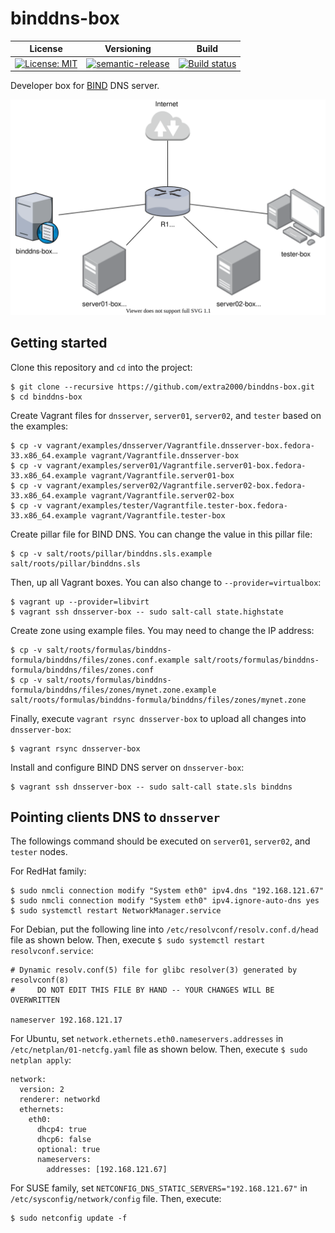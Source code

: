 # binddns-box

| License | Versioning | Build |
| ------- | ---------- | ----- |
| [![License: MIT](https://img.shields.io/badge/License-MIT-yellow.svg)](https://opensource.org/licenses/MIT) | [![semantic-release](https://img.shields.io/badge/%20%20%F0%9F%93%A6%F0%9F%9A%80-semantic--release-e10079.svg)](https://github.com/semantic-release/semantic-release) | [![Build status](https://ci.appveyor.com/api/projects/status/drq2870h10wn4ms7/branch/master?svg=true)](https://ci.appveyor.com/project/nikAizuddin/binddns-box/branch/master) |

Developer box for [BIND](https://www.isc.org/bind/) DNS server.

![deployment](docs/resources/deployment.svg)


## Getting started

Clone this repository and `cd` into the project:
```
$ git clone --recursive https://github.com/extra2000/binddns-box.git
$ cd binddns-box
```

Create Vagrant files for `dnsserver`, `server01`, `server02`, and `tester` based on the examples:
```
$ cp -v vagrant/examples/dnsserver/Vagrantfile.dnsserver-box.fedora-33.x86_64.example vagrant/Vagrantfile.dnsserver-box
$ cp -v vagrant/examples/server01/Vagrantfile.server01-box.fedora-33.x86_64.example vagrant/Vagrantfile.server01-box
$ cp -v vagrant/examples/server02/Vagrantfile.server02-box.fedora-33.x86_64.example vagrant/Vagrantfile.server02-box
$ cp -v vagrant/examples/tester/Vagrantfile.tester-box.fedora-33.x86_64.example vagrant/Vagrantfile.tester-box
```

Create pillar file for BIND DNS. You can change the value in this pillar file:
```
$ cp -v salt/roots/pillar/binddns.sls.example salt/roots/pillar/binddns.sls
```

Then, up all Vagrant boxes. You can also change to `--provider=virtualbox`:
```
$ vagrant up --provider=libvirt
$ vagrant ssh dnsserver-box -- sudo salt-call state.highstate
```

Create zone using example files. You may need to change the IP address:
```
$ cp -v salt/roots/formulas/binddns-formula/binddns/files/zones.conf.example salt/roots/formulas/binddns-formula/binddns/files/zones.conf
$ cp -v salt/roots/formulas/binddns-formula/binddns/files/zones/mynet.zone.example salt/roots/formulas/binddns-formula/binddns/files/zones/mynet.zone
```

Finally, execute `vagrant rsync dnsserver-box` to upload all changes into `dnsserver-box`:
```
$ vagrant rsync dnsserver-box
```

Install and configure BIND DNS server on `dnsserver-box`:
```
$ vagrant ssh dnsserver-box -- sudo salt-call state.sls binddns
```


## Pointing clients DNS to `dnsserver`

The followings command should be executed on `server01`, `server02`, and `tester` nodes.

For RedHat family:
```
$ sudo nmcli connection modify "System eth0" ipv4.dns "192.168.121.67"
$ sudo nmcli connection modify "System eth0" ipv4.ignore-auto-dns yes
$ sudo systemctl restart NetworkManager.service
```

For Debian, put the following line into `/etc/resolvconf/resolv.conf.d/head` file as shown below. Then, execute `$ sudo systemctl restart resolvconf.service`:
```
# Dynamic resolv.conf(5) file for glibc resolver(3) generated by resolvconf(8)
#     DO NOT EDIT THIS FILE BY HAND -- YOUR CHANGES WILL BE OVERWRITTEN

nameserver 192.168.121.17
```

For Ubuntu, set `network.ethernets.eth0.nameservers.addresses` in `/etc/netplan/01-netcfg.yaml` file as shown below. Then, execute `$ sudo netplan apply`:
```
network:
  version: 2
  renderer: networkd
  ethernets:
    eth0:
      dhcp4: true
      dhcp6: false
      optional: true
      nameservers:
        addresses: [192.168.121.67]
```

For SUSE family, set `NETCONFIG_DNS_STATIC_SERVERS="192.168.121.67"` in `/etc/sysconfig/network/config` file. Then, execute:
```
$ sudo netconfig update -f
```
